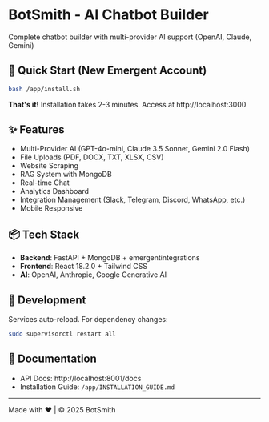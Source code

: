 # BotSmith - AI Chatbot Builder

Complete chatbot builder with multi-provider AI support (OpenAI, Claude, Gemini)

## 🚀 Quick Start (New Emergent Account)

```bash
bash /app/install.sh
```

**That's it!** Installation takes 2-3 minutes. Access at http://localhost:3000

## ✨ Features

- Multi-Provider AI (GPT-4o-mini, Claude 3.5 Sonnet, Gemini 2.0 Flash)
- File Uploads (PDF, DOCX, TXT, XLSX, CSV)
- Website Scraping
- RAG System with MongoDB
- Real-time Chat
- Analytics Dashboard
- Integration Management (Slack, Telegram, Discord, WhatsApp, etc.)
- Mobile Responsive

## 📦 Tech Stack

- **Backend**: FastAPI + MongoDB + emergentintegrations
- **Frontend**: React 18.2.0 + Tailwind CSS
- **AI**: OpenAI, Anthropic, Google Generative AI

## 🔧 Development

Services auto-reload. For dependency changes:
```bash
sudo supervisorctl restart all
```

## 📄 Documentation

- API Docs: http://localhost:8001/docs
- Installation Guide: `/app/INSTALLATION_GUIDE.md`

---
Made with ❤️ | © 2025 BotSmith
